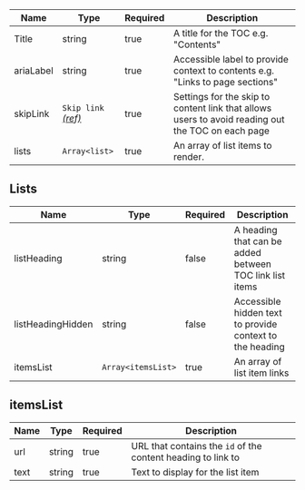 | Name      | Type                                               | Required | Description                                                                                       |
| --------- | -------------------------------------------------- | -------- | ------------------------------------------------------------------------------------------------- |
| Title     | string                                             | true     | A title for the TOC e.g. "Contents"                                                               |
| ariaLabel | string                                             | true     | Accessible label to provide context to contents e.g. "Links to page sections"                     |
| skipLink  | `Skip link` [_(ref)_](/components/skip-to-content) | true     | Settings for the skip to content link that allows users to avoid reading out the TOC on each page |
| lists     | `Array<list>`                                      | true     | An array of list items to render.                                                                 |

## Lists

| Name              | Type               | Required | Description                                              |
| ----------------- | ------------------ | -------- | -------------------------------------------------------- |
| listHeading       | string             | false    | A heading that can be added between TOC link list items  |
| listHeadingHidden | string             | false    | Accessible hidden text to provide context to the heading |
| itemsList         | `Array<itemsList>` | true     | An array of list item links                              |

## itemsList

| Name | Type   | Required | Description                                                  |
| ---- | ------ | -------- | ------------------------------------------------------------ |
| url  | string | true     | URL that contains the `id` of the content heading to link to |
| text | string | true     | Text to display for the list item                            |
